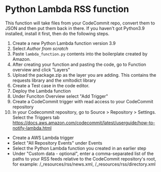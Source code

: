 # Python Lambda RSS function 
This function will take files from your CodeCommit repo, convert them to JSON and then put them back in there. 
If you haven't got Python3.9 installed, install it first, then do the following steps.

1. Create a new Python Lambda function version 3.9
2. Select _Author from scratch_
3. Paste `lambda_function.py` contents into the boilerplate created by Amazon.
4. After creating your function and pasting the code, go to Function overview and click "Layers"
5. Upload the package.zip as the layer you are adding.  This contains the requests library and the xmltodict library
6. Create a Test case in the code editor.
7. Deploy the Lambda function
8. Under Funciton Overview select "Add Trigger"
9. Create a CodeCommit trigger with read access to your CodeCommit repository
10. In your Codecommit repository, go to Source > Repository > Settings. Select the Triggers tab
   https://docs.aws.amazon.com/codecommit/latest/userguide/how-to-notify-lambda.html
   * Create a AWS Lambda trigger
   * Select "All Repository Events" under Events
   * Select the Python Lambda function you created in an earlier step
   * Under "Custom data - optional", enter a comma-separated list of the paths to your RSS feeds relative to the CodeCommit repository's root, for example: /_resources/rss/news.xml, /_resources/rss/directory.xml
